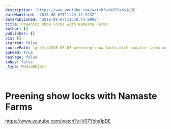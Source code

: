 ```yaml
---
description: 'https://www.youtube.com/watch?v=V07Yxhs1pDE'
dateModified: '2016-08-07T11:49:12.923Z'
datePublished: '2016-08-07T11:50:44.899Z'
title: Preening show locks with Namaste Farms
author: []
publisher: {}
via: {}
starred: false
sourcePath: _posts/2016-08-07-preening-show-locks-with-namaste-farms.md
inFeed: true
hasPage: false
inNav: false
_type: MediaObject

---
```

# Preening show locks with Namaste Farms

https://www.youtube.com/watch?v=V07Yxhs1pDE